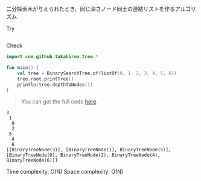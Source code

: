 二分探索木が与えられたとき、同じ深さノード同士の連結リストを作るアルゴリズム

<!--- TEST_NAME SaveDepthNodesTest -->

Try

```kotlin
```

Check

```kotlin
import com.github.takahirom.tree.*

fun main() {
    val tree = BinarySearchTree.of(listOf(0, 1, 2, 3, 4, 5, 6))
    tree.root.printTree()
    println(tree.depthToNodes())
}
```

> You can get the full code [here](../src/test/kotlin/treegraph/example-same-depth-nodes-01.kt).

```text
3
 1
  0
  2
 5
  4
  6
[[BinaryTreeNode(3)], [BinaryTreeNode(1), BinaryTreeNode(5)], [BinaryTreeNode(0), BinaryTreeNode(2), BinaryTreeNode(4), BinaryTreeNode(6)]]
```

Time complexity: O(N)
Space complexity: O(N)

<!--- TEST -->


